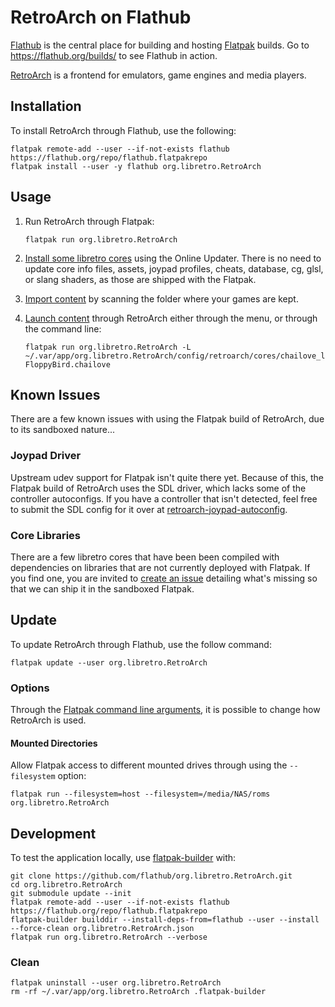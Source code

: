 # RetroArch on Flathub

[Flathub](https://flathub.org/) is the central place for building and hosting [Flatpak](http://flatpak.org/) builds. Go to https://flathub.org/builds/ to see Flathub in action.

[RetroArch](http://retroarch.com) is a frontend for emulators, game engines and media players.

## Installation

To install RetroArch through Flathub, use the following:
```
flatpak remote-add --user --if-not-exists flathub https://flathub.org/repo/flathub.flatpakrepo
flatpak install --user -y flathub org.libretro.RetroArch
```

## Usage

1. Run RetroArch through Flatpak:
    ```
    flatpak run org.libretro.RetroArch
    ```

2. [Install some libretro cores](https://docs.libretro.com/guides/download-cores/) using the Online Updater. There is no need to update core info files, assets, joypad profiles, cheats, database, cg, glsl, or slang shaders, as those are shipped with the Flatpak.

3. [Import content](https://docs.libretro.com/guides/import-content/) by scanning the folder where your games are kept.

4. [Launch content](https://docs.libretro.com/guides/launch-content/) through RetroArch either through the menu, or through the command line:
    ```
    flatpak run org.libretro.RetroArch -L ~/.var/app/org.libretro.RetroArch/config/retroarch/cores/chailove_libretro.so FloppyBird.chailove
    ```

## Known Issues

There are a few known issues with using the Flatpak build of RetroArch, due to its sandboxed nature...

### Joypad Driver

Upstream udev support for Flatpak isn't quite there yet. Because of this, the Flatpak build of RetroArch uses the SDL driver, which lacks some of the controller autoconfigs. If you have a controller that isn't detected, feel free to submit the SDL config for it over at [retroarch-joypad-autoconfig](https://github.com/libretro/retroarch-joypad-autoconfig).

### Core Libraries

There are a few libretro cores that have been been compiled with dependencies on libraries that are not currently deployed with Flatpak. If you find one, you are invited to [create an issue](https://github.com/flathub/org.libretro.RetroArch/issues) detailing what's missing so that we can ship it in the sandboxed Flatpak.

## Update

To update RetroArch through Flathub, use the follow command:
```
flatpak update --user org.libretro.RetroArch
```

### Options

Through the [Flatpak command line arguments](http://flatpak.org/flatpak/flatpak-docs.html), it is possible to change how RetroArch is used.

#### Mounted Directories

Allow Flatpak access to different mounted drives through using the `--filesystem` option:
```
flatpak run --filesystem=host --filesystem=/media/NAS/roms org.libretro.RetroArch
```

## Development

To test the application locally, use [flatpak-builder](http://docs.flatpak.org/en/latest/flatpak-builder.html) with:

```
git clone https://github.com/flathub/org.libretro.RetroArch.git
cd org.libretro.RetroArch
git submodule update --init
flatpak remote-add --user --if-not-exists flathub https://flathub.org/repo/flathub.flatpakrepo
flatpak-builder builddir --install-deps-from=flathub --user --install --force-clean org.libretro.RetroArch.json
flatpak run org.libretro.RetroArch --verbose
```

### Clean

```
flatpak uninstall --user org.libretro.RetroArch
rm -rf ~/.var/app/org.libretro.RetroArch .flatpak-builder
```

